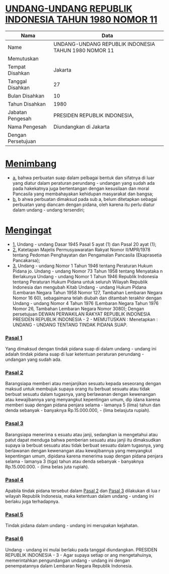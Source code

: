 # [UNDANG-UNDANG REPUBLIK INDONESIA TAHUN 1980 NOMOR 11](http://example.org/legal/document/uu/1980/11)

| Nama | Data |
| ------ | ----- |
|Name|UNDANG-UNDANG REPUBLIK INDONESIA TAHUN 1980 NOMOR 11|
|Memutuskan||
|Tempat Disahkan|Jakarta|
|Tanggal Disahkan|27|
|Bulan Disahkan|10|
|Tahun Disahkan|1980|
|Jabatan Pengesah|PRESIDEN REPUBLIK INDONESIA,|
|Nama Pengesah|Diundangkan di Jakarta|
|Dengan Persetujuan||
# [Menimbang](http://example.org/legal/document/uu/1980/11/menimbang)

* [a.](http://example.org/legal/document/uu/1980/11/menimbang/point/a) bahwa perbuatan suap dalam pelbagai bentuk dan sifatnya di luar yang diatur dalam peraturan perundang - undangan yang sudah ada pada hakekatnya juga bertentangan dengan kesusilaan dan moral Pancasila yang membahayakan kehidupan masyarakat dan bangsa;
* [b.](http://example.org/legal/document/uu/1980/11/menimbang/point/b) b ahwa perbuatan dimaksud pada sub a, belum ditetapkan sebagai perbuatan yang diancam dengan pidana, oleh karena itu perlu diatur dalam undang - undang tersendiri;
# [Mengingat](http://example.org/legal/document/uu/1980/11/mengingat)

* [1.](http://example.org/legal/document/uu/1980/11/mengingat/point/0001) Undang - undang Dasar 1945 Pasal 5 ayat (1) dan Pasal 20 ayat (1);
* [2.](http://example.org/legal/document/uu/1980/11/mengingat/point/0002) Katetapan Majelis Permusyawaratan Rakyat Nomor II/MPR/1978 tentang Pedoman Penghayatan dan Pengamalan Pancasila (Ekaprasetia Pancakarsa);
* [3.](http://example.org/legal/document/uu/1980/11/mengingat/point/0003) Undang - undang Nomor 1 Tahun 1946 tentang Peraturan Hukum Pidana jo. Undang - undang Nomor 73 Tahun 1958 tentang Menyataka n Berlakunya Undang - undang Nomor 1 Tahun 1946 Republik Indonesia tentang Peraturan Hukum Pidana untuk seluruh Wilayah Republik Indonesia dan mengubah Kitab Undang - undang Hukum Pidana (Lembaran Negara Tahun 1958 Nomor 127, Tambahan Lembaran Negara Nomor 16 60), sebagaimana telah diubah dan ditambah terakhir dengan Undang - undang Nomor 4 Tahun 1976 (Lembaran Negara Tahun 1976 Nomor 26, Tambahan Lembaran Negara Nomor 3080); Dengan persetujuan DEWAN PERWAKILAN RAKYAT REPUBLIK INDONESIA PRESIDEN REPUBLIK INDONESIA - 2 - MEMUTUSKAN : Menetapkan : UNDANG - UNDANG TENTANG TINDAK PIDANA SUAP.

### [Pasal 1](http://example.org/legal/document/uu/1980/11/pasal/0001)
Yang dimaksud dengan tindak pidana suap di dalam undang - undang ini adalah tindak pidana suap di luar ketentuan peraturan perundang - undangan yang sudah ada.


### [Pasal 2](http://example.org/legal/document/uu/1980/11/pasal/0002)
Barangsiapa memberi atau menjanjikan sesuatu kepada seseorang dengan maksud untuk membujuk supaya orang itu berbuat sesuatu atau tidak berbuat sesuatu dalam tugasnya, yang berlawanan dengan kewenangan atau kewajibannya yang menyangkut kepentingan umum, dip idana karena memberi suap dengan pidana penjara selama - lamanya 5 (lima) tahun dan denda sebanyak - banyaknya Rp.15.000.000, - (lima belasjuta rupiah).


### [Pasal 3](http://example.org/legal/document/uu/1980/11/pasal/0003)
Barangsiapa menerima s esuatu atau janji, sedangkan ia mengetahui atau patut dapat menduga bahwa pemberian sesuatu atau janji itu dimaksudkan supaya ia berbuat sesuatu atau tidak berbuat sesuatu dalam tugasnya, yang berlawanan dengan kewenangan atau kewajibannya yang menyangkut kepentingan umum, dipidana karena menerima suap dengan pidana penjara selama - lamanya 3 (tiga) tahun atau denda sebanyak - banyaknya Rp.15.000.000. - (lima belas juta rupiah).


### [Pasal 4](http://example.org/legal/document/uu/1980/11/pasal/0004)
Apabila tindak pidana tersebut dalam [Pasal 2](http://example.org/legal/document/uu/1980/11/pasal/0002) dan [Pasal 3](http://example.org/legal/document/uu/1980/11/pasal/0003) dilakukan di lua r wilayah Republik Indonesia, maka ketentuan dalam undang - undang ini berlaku juga terhadapnya.


### [Pasal 5](http://example.org/legal/document/uu/1980/11/pasal/0005)
Tindak pidana dalam undang - undang ini merupakan kejahatan.


### [Pasal 6](http://example.org/legal/document/uu/1980/11/pasal/0006)
Undang - undang ini mulai berlaku pada tanggal diundangkan. PRESIDEN REPUBLIK INDONESIA - 3 - Agar supaya setiap or ang mengetahuinya, memerintahkan pengundangan undang - undang ini dengan penempatannya dalam Lembaran Negara Republik Indonesia.
